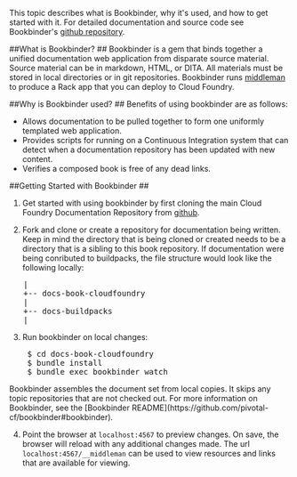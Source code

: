 This topic describes what is Bookbinder, why it's used, and how to get started with it.
For detailed documentation and source code see Bookbinder's [github repository](https://github.com/pivotal-cf/bookbinder).

##What is Bookbinder? ##
Bookbinder is a gem that binds together a unified documentation web application from disparate source material. Source material can be in markdown, HTML, or DITA. All materials must be stored in local directories or in git repositories. Bookbinder runs [middleman](http://www.middlemanapp.com) to produce a Rack app that you can deploy to Cloud Foundry.

##Why is Bookbinder used? ##
Benefits of using bookbinder are as follows: 
* Allows documentation to be pulled together to form one uniformly templated web application.
* Provides scripts for running on a Continuous Integration system that can detect when a documentation repository has been updated with new content.
* Verifies a composed book is free of any dead links.

##Getting Started with Bookbinder ##
1. Get started with using bookbinder by first cloning the main Cloud Foundry Documentation Repository from [github](https://github.com/cloudfoundry/docs-book-cloudfoundry).

2. Fork and clone or create a repository for documentation being written. Keep in mind the directory that is being cloned or created needs to be a directory that is a sibling to this book repository. If documentation were being conributed to buildpacks, the file structure would look like the following locally:

<pre>
   |
   +-- docs-book-cloudfoundry
   |
   +-- docs-buildpacks
   |
</pre>

3. Run bookbinder on local changes:
	<pre>
    $ cd docs-book-cloudfoundry
    $ bundle install
    $ bundle exec bookbinder watch
  </pre>
Bookbinder assembles the document set from local copies.
It skips any topic repositories that are not checked out. For more information on Bookbinder, see the [Bookbinder README](https://github.com/pivotal-cf/bookbinder#bookbinder). 

4. Point the browser at <code>localhost:4567</code> to preview changes. On save, the browser will reload with any additional changes made. The url <code>localhost:4567/__middleman</code> can be used to view resources and links that are available for viewing.



